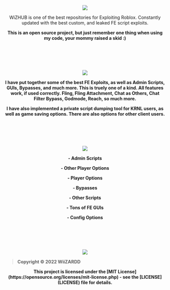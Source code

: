 <p align="center">
	<tr>
		<td align="center" style="padding=0;width=50%;">
			<img src="https://i.imgur.com/4hNzvpT.png" />
		</td>
	</tr>
	<tr>

<p align="center">
WiZHUB is one of the best repositories for Exploiting Roblox. Constantly updated with the best custom, and leaked FE script exploits.

<p align="center">
<b>This is an open source project, but just remember one thing when using my code, your mommy raised a skid :)<b>
<p align="center">

#  ‍ 	
		
<p align="center">
	<tr>
		<td align="center" style="padding=0;width=50%;">
			<img src="https://i.imgur.com/Rn8ldyw.png" />
		</td>
	</tr>
	<tr>
		
<p align="center">
I have put together some of the best FE Exploits, as well as Admin Scripts, GUIs, Bypasses, and much more. This is truely one of a kind.
All features work, if used correctly. Fling, Fling Attachment, Chat as Others, Chat Filter Bypass, Godmode, Reach, so much more.
<p align="center">
I have also implemented a private script dumping tool for KRNL users, as well as game saving options. There are also options for other client users.
		
#  ‍ 
		
<p align="center">
	<tr>
		<td align="center" style="padding=0;width=50%;">
			<img src="https://i.imgur.com/tHfFwdm.png" />
		</td>
	</tr>
	<tr>

<p align="center">
- Admin Scripts

<p align="center">
- Other Player Options
	
<p align="center">
- Player Options
	
<p align="center">
- Bypasses

<p align="center">
- Other Scripts

<p align="center">
- Tons of FE GUIs

<p align="center">
- Config Options
		
#  ‍ 	

<p align="center">
	<tr>
		<td align="center" style="padding=0;width=50%;">
			<img src="https://i.imgur.com/Yu4jNdt.png" />
		</td>
	</tr>
	<tr>
	
> Copyright © 2022 WiiZARDD

<p align="center">
This project is licensed under the [MIT License](https://opensource.org/licenses/mit-license.php) - see the [LICENSE](LICENSE) file for details.
